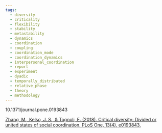 ```yaml
---
tags:
  - diversity
  - criticality
  - flexibility
  - stability
  - metastability
  - dynamics
  - coordination
  - coupling
  - coordination_mode
  - coordination_dynamics
  - interpersonal_coordination
  - report
  - experiment
  - dyadic
  - temporally_distributed
  - relative_phase
  - theory
  - methodology
---
```

10.1371/journal.pone.0193843

[Zhang, M., Kelso, J. S., & Tognoli, E. (2018). Critical diversity: Divided or united states of social coordination. PLoS One, 13(4), e0193843.](https://journals.plos.org/plosone/article/file?id=10.1371/journal.pone.0193843&type=printable)